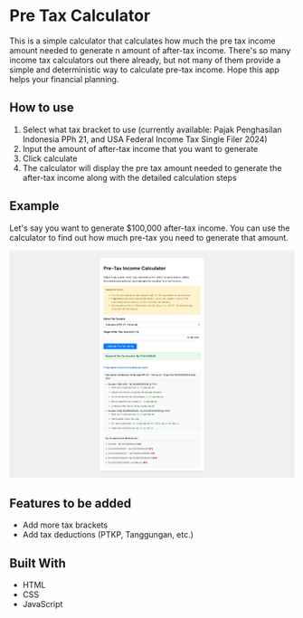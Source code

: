 # Pre Tax Calculator

This is a simple calculator that calculates how much the pre tax income amount needed to generate n amount of after-tax income. There's so many income tax calculators out there already, but not many of them provide a simple and deterministic way to calculate pre-tax income. Hope this app helps your financial planning.

## How to use

1. Select what tax bracket to use (currently available: Pajak Penghasilan Indonesia PPh 21, and USA Federal Income Tax Single Filer 2024)
2. Input the amount of after-tax income that you want to generate
3. Click calculate
4. The calculator will display the pre tax amount needed to generate the after-tax income along with the detailed calculation steps

## Example

Let's say you want to generate $100,000 after-tax income. You can use the calculator to find out how much pre-tax you need to generate that amount.

![Example](./example.png)

## Features to be added

- Add more tax brackets
- Add tax deductions (PTKP, Tanggungan, etc.)

## Built With

- HTML
- CSS
- JavaScript
